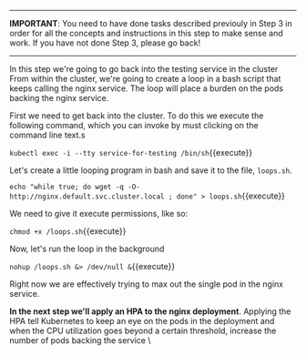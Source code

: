 ------

**IMPORTANT**: You need to have done tasks described previouly in Step 3 in order for all the concepts and instructions
in this step to make sense and work. If you have not done Step 3, please go back!

------

In this step we're going to go back into the testing service in the cluster From within the cluster, we're going to
create a loop in a bash script that keeps calling the nginx service. The loop will place a burden on the
pods backing the nginx service.


First we need to get back into the cluster. To do this we execute the following command, which you can invoke by
must clicking on the command line text.s

`kubectl exec -i --tty service-for-testing /bin/sh`{{execute}}

Let's create a little looping program in bash and save it to the file, `loops.sh`.

`echo "while true; do wget -q -O- http://nginx.default.svc.cluster.local ; done" > loops.sh`{{execute}}

We need to give it execute permissions, like so:

`chmod +x /loops.sh`{{execute}}

Now, let's run the loop in the background 

`nohup /loops.sh &> /dev/null &`{{execute}}

Right now we are effectively trying to max out the single pod in the nginx service.

**In the next step we'll apply an HPA to the nginx deployment**. Applying the HPA tell Kubernetes to keep an eye
on the pods in the deployment and when the CPU utilization goes beyond a certain threshold, increase the number
of pods backing the service 
\






